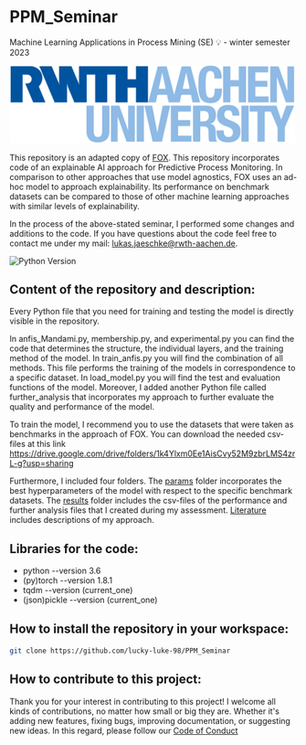 # PPM_Seminar

Machine Learning Applications in Process Mining (SE) 💡 - winter semester 2023

<img src="images/RWTH_Logo.png" width="500">

This repository is an adapted copy of [FOX](https://github.com/vinspdb/FOX). This repository incorporates code of an explainable AI approach for Predictive Process Monitoring. In comparison to other approaches that use model agnostics, FOX uses an ad-hoc model to approach explainability. Its performance on benchmark datasets can be compared to those of other machine learning approaches with similar levels of explainability.

In the process of the above-stated seminar, I performed some changes and additions to the code. If you have questions about the code feel free to contact me under my mail: lukas.jaeschke@rwth-aachen.de.

![Python Version](https://img.shields.io/badge/Python-3.6%2B-brightgreen)

## Content of the repository and description:

Every Python file that you need for training and testing the model is directly visible in the repository.

In anfis_Mandami.py, membership.py, and experimental.py you can find the code that determines the structure, the individual layers, and the training method of the model. In train_anfis.py you will find the combination of all methods. This file performs the training of the models in correspondence to a specific dataset. In load_model.py you will find the test and evaluation functions of the model. Moreover, I added another Python file called further_analysis that incorporates my approach to further evaluate the quality and performance of the model. 

To train the model, I recommend you to use the datasets that were taken as benchmarks in the approach of FOX. You can download the needed csv-files at this link https://drive.google.com/drive/folders/1k4Ylxm0Ee1AisCvy52M9zbrLMS4zrL-g?usp=sharing

Furthermore, I included four folders. The [params](params/) folder incorporates the best hyperparameters of the model with respect to the specific benchmark datasets. The [results](results/) folder includes the csv-files of the performance and further analysis files that I created during my assessment. [Literature](Literature/) includes descriptions of my approach.

## Libraries for the code:
<ul>
    <li>python --version 3.6</li>
    <li>(py)torch --version 1.8.1</li>
    <li>tqdm --version (current_one)</li>
    <li>(json)pickle --version (current_one)</li>
</ul>

## How to install the repository in your workspace:
```bash
git clone https://github.com/lucky-luke-98/PPM_Seminar
```

## How to contribute to this project:
Thank you for your interest in contributing to this project! I welcome all kinds of contributions, no matter how small or big they are. Whether it's adding new features, fixing bugs, improving documentation, or suggesting new ideas.
In this regard, please follow our [Code of Conduct](Literature/CONTRIBUTION.md)
